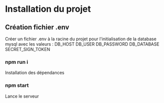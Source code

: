# Installation du projet

## Création fichier .env

Créer un fichier .env à la racine du projet pour l'initialisation de la database mysql avec les valeurs :
DB_HOST
DB_USER
DB_PASSWORD
DB_DATABASE
SECRET_SIGN_TOKEN

### npm run i

Installation des dépendances

### npm start

Lance le serveur
